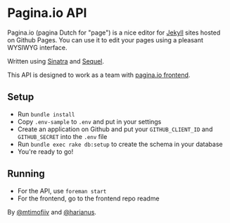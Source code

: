 # Pagina.io API

Pagina.io (pagina Dutch for "page") is a nice editor for [Jekyll](http://jekyllrb.com/) sites hosted on Github Pages. You can use it to edit your pages using a pleasant WYSIWYG interface.

Written using [Sinatra](http://www.sinatrarb.com/) and [Sequel](http://sequel.jeremyevans.net/).

This API is designed to work as a team with [pagina.io frontend](https://github.com/pagina.io/pagina.io).

## Setup

 * Run `bundle install`
 * Copy `.env-sample` to `.env` and put in your settings
 * Create an application on Github and put your `GITHUB_CLIENT_ID` and `GITHUB_SECRET` into the `.env` file
 * Run `bundle exec rake db:setup` to create the schema in your database
 * You're ready to go!

## Running

 * For the API, use `foreman start`
 * For the frontend, go to the frontend repo readme

By [@mtimofiiv](https://github.com/mtimofiiv) and [@harianus](https://github.com/harianus).
